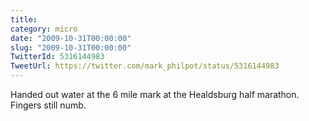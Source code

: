 ```yaml
---
title: 
category: micro
date: "2009-10-31T00:00:00"
slug: "2009-10-31T00:00:00"
TwitterId: 5316144983
TweetUrl: https://twitter.com/mark_philpot/status/5316144983
---
```


Handed out water at the 6 mile mark at the Healdsburg half marathon. Fingers
still numb.
